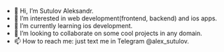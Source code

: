 - 👋 Hi, I’m Sutulov Aleksandr.
- 👀 I’m interested in web development(frontend, backend) and ios apps.
- 🌱 I’m currently learning ios development.
- 💞️ I’m looking to collaborate on some cool projects in any domain.
- 📫 How to reach me: just text me in Telegram @alex_sutulov.
